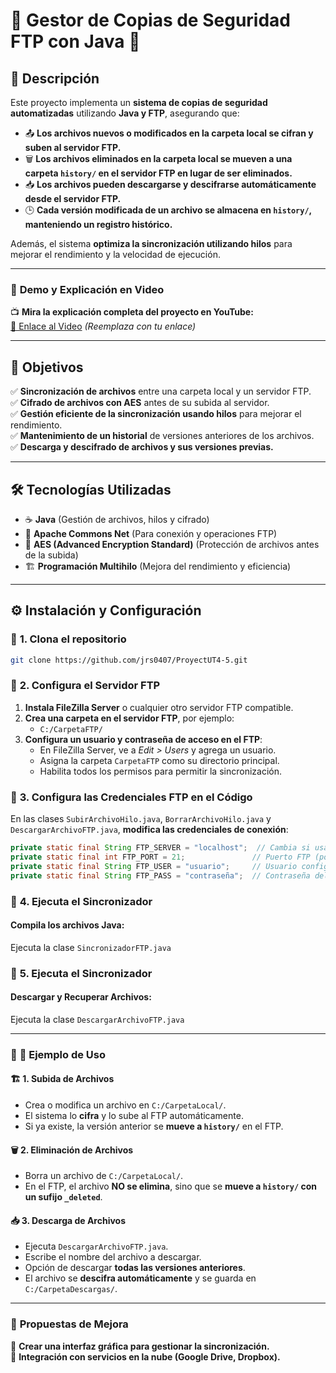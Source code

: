 # 🔄 Gestor de Copias de Seguridad FTP con Java 🔐

## 📜 Descripción
Este proyecto implementa un **sistema de copias de seguridad automatizadas** utilizando **Java y FTP**, asegurando que:
- 📤 **Los archivos nuevos o modificados en la carpeta local se cifran y suben al servidor FTP.**
- 🗑 **Los archivos eliminados en la carpeta local se mueven a una carpeta `history/` en el servidor FTP en lugar de ser eliminados.**
- 📥 **Los archivos pueden descargarse y descifrarse automáticamente desde el servidor FTP.**
- 🕒 **Cada versión modificada de un archivo se almacena en `history/`, manteniendo un registro histórico.**

Además, el sistema **optimiza la sincronización utilizando hilos** para mejorar el rendimiento y la velocidad de ejecución.  

---

### 🎥 **Demo y Explicación en Video**
📺 **Mira la explicación completa del proyecto en YouTube:**  
[🔗 Enlace al Video](https://www.youtube.com/watch?v=XXXXXXX) *(Reemplaza con tu enlace)*

---

## 🎯 **Objetivos**
✅ **Sincronización de archivos** entre una carpeta local y un servidor FTP.  
✅ **Cifrado de archivos con AES** antes de su subida al servidor.  
✅ **Gestión eficiente de la sincronización usando hilos** para mejorar el rendimiento.  
✅ **Mantenimiento de un historial** de versiones anteriores de los archivos.  
✅ **Descarga y descifrado de archivos y sus versiones previas.**  

---

## 🛠 **Tecnologías Utilizadas**
- ☕ **Java** (Gestión de archivos, hilos y cifrado)
- 📡 **Apache Commons Net** (Para conexión y operaciones FTP)
- 🔐 **AES (Advanced Encryption Standard)** (Protección de archivos antes de la subida)
- 🏗 **Programación Multihilo** (Mejora del rendimiento y eficiencia)

---

## ⚙️ **Instalación y Configuración**

### 🔽 **1. Clona el repositorio**
```sh
git clone https://github.com/jrs0407/ProyectUT4-5.git
```

### 💾 **2. Configura el Servidor FTP**
1. **Instala FileZilla Server** o cualquier otro servidor FTP compatible.
2. **Crea una carpeta en el servidor FTP**, por ejemplo:  
   - `C:/CarpetaFTP/`
3. **Configura un usuario y contraseña de acceso en el FTP**:
   - En FileZilla Server, ve a *Edit > Users* y agrega un usuario.
   - Asigna la carpeta `CarpetaFTP` como su directorio principal.
   - Habilita todos los permisos para permitir la sincronización.
     

### 🔧 **3. Configura las Credenciales FTP en el Código**
En las clases `SubirArchivoHilo.java`, `BorrarArchivoHilo.java` y `DescargarArchivoFTP.java`, **modifica las credenciales de conexión**:

```java
private static final String FTP_SERVER = "localhost";  // Cambia si usas un servidor externo
private static final int FTP_PORT = 21;               // Puerto FTP (por defecto es 21)
private static final String FTP_USER = "usuario";     // Usuario configurado en el servidor FTP
private static final String FTP_PASS = "contraseña";  // Contraseña del usuario FTP
```

### 🚀 **4. Ejecuta el Sincronizador**
#### **Compila los archivos Java:**
Ejecuta la clase `SincronizadorFTP.java`

### 🚀 **5. Ejecuta el Sincronizador**
#### **Descargar y Recuperar Archivos:**
Ejecuta la clase `DescargarArchivoFTP.java`

---

### 🎯 **📌 Ejemplo de Uso**

#### 🏗 **1. Subida de Archivos**
- Crea o modifica un archivo en `C:/CarpetaLocal/`.
- El sistema lo **cifra** y lo sube al FTP automáticamente.
- Si ya existe, la versión anterior se **mueve a `history/`** en el FTP.

#### 🗑 **2. Eliminación de Archivos**
- Borra un archivo de `C:/CarpetaLocal/`.
- En el FTP, el archivo **NO se elimina**, sino que se **mueve a `history/` con un sufijo `_deleted`**.

#### 📥 **3. Descarga de Archivos**
- Ejecuta `DescargarArchivoFTP.java`.
- Escribe el nombre del archivo a descargar.
- Opción de descargar **todas las versiones anteriores**.
- El archivo se **descifra automáticamente** y se guarda en `C:/CarpetaDescargas/`.

---

### 📌 **Propuestas de Mejora** 
🔹 **Crear una interfaz gráfica para gestionar la sincronización.**  
🔹 **Integración con servicios en la nube (Google Drive, Dropbox).**  
